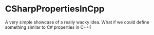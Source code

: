 # CSharpPropertiesInCpp
A very simple showcase of a really wacky idea. What if we could define something similar to C# properties in C++?

